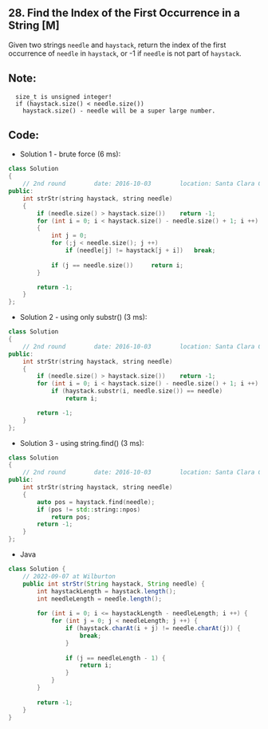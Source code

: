 ## 28. Find the Index of the First Occurrence in a String [M]
Given two strings `needle` and `haystack`, return the index of the first occurrence of `needle` in `haystack`, or -1 if `needle` is not part of `haystack`.



## Note:
```
  size_t is unsigned integer!
  if (haystack.size() < needle.size())
    haystack.size() - needle will be a super large number.
```

## Code:
- Solution 1 - brute force (6 ms):
```c++
class Solution 
{
    // 2nd round        date: 2016-10-03        location: Santa Clara Central Park Library
public:
    int strStr(string haystack, string needle) 
    {
        if (needle.size() > haystack.size())    return -1;
        for (int i = 0; i < haystack.size() - needle.size() + 1; i ++)
        {
            int j = 0;
            for (;j < needle.size(); j ++)
                if (needle[j] != haystack[j + i])   break;
                
            if (j == needle.size())     return i;
        }

        return -1;
    }
};
```

- Solution 2 - using only substr() (3 ms):
```c++
class Solution 
{
    // 2nd round        date: 2016-10-03        location: Santa Clara Central Park Library
public:
    int strStr(string haystack, string needle) 
    {
        if (needle.size() > haystack.size())    return -1;
        for (int i = 0; i < haystack.size() - needle.size() + 1; i ++)
            if (haystack.substr(i, needle.size()) == needle)
                return i;

        return -1;
    }
};
```

- Solution 3 - using string.find() (3 ms):
```c++
class Solution 
{
    // 2nd round        date: 2016-10-03        location: Santa Clara Central Park Library
public:
    int strStr(string haystack, string needle) 
    {
        auto pos = haystack.find(needle);
        if (pos != std::string::npos)
            return pos;
        return -1;
    }
};
```

- Java
```java
class Solution {
    // 2022-09-07 at Wilburton
    public int strStr(String haystack, String needle) {
        int haystackLength = haystack.length();
        int needleLength = needle.length();
        
        for (int i = 0; i <= haystackLength - needleLength; i ++) {
            for (int j = 0; j < needleLength; j ++) {
                if (haystack.charAt(i + j) != needle.charAt(j)) {
                    break;
                } 
                
                if (j == needleLength - 1) {
                    return i;
                }
            }
        }
        
        return -1;
    }
}
```
